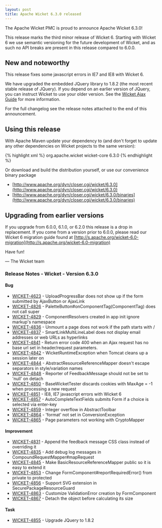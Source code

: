 ```yaml
---
layout: post
title: Apache Wicket 6.3.0 released
---
```


The Apache Wicket PMC is proud to announce Apache Wicket 6.3.0!

This release marks the third minor release of Wicket 6. Starting
with Wicket 6 we use semantic versioning for the future development of
Wicket, and as such no API breaks are present in this release compared
to 6.0.0.

New and noteworthy
------------------

This release fixes some javascript errors in IE7 and IE8 with Wicket 6.

We have upgraded the embedded JQuery library to 1.8.2 (the most recent
stable release of JQuery). If you depend on an earlier version of
JQuery, you can instruct Wicket to use your older version. See the
[Wicket Ajax Guide](https://cwiki.apache.org/confluence/display/WICKET/Wicket+Ajax#WicketAjax-Configuration)
for more information.

For the full changelog see the release notes attached to the end of
this announcement.

Using this release
------------------

With Apache Maven update your dependency to (and don't forget to
update any other dependencies on Wicket projects to the same version):

{% highlight xml %}
<dependency>
    <groupId>org.apache.wicket</groupId>
    <artifactId>wicket-core</artifactId>
    <version>6.3.0</version>
</dependency>
{% endhighlight %}

Or download and build the distribution yourself, or use our
convenience binary package

 * [http://www.apache.org/dyn/closer.cgi/wicket/6.3.0](http://www.apache.org/dyn/closer.cgi/wicket/6.3.0)
 * [http://www.apache.org/dyn/closer.cgi/wicket/6.3.0/binaries](http://www.apache.org/dyn/closer.cgi/wicket/6.3.0/binaries)

Upgrading from earlier versions
-------------------------------

If you upgrade from 6.0.0, 6.1.0, or 6.2.0 this release is a drop in 
replacement. If you come from a version prior to 6.0.0, please 
read our Wicket 6 migration guide found at [http://s.apache.org/wicket-6.0-migration](http://s.apache.org/wicket-6.0-migration)

Have fun!

— The Wicket team


### Release Notes - Wicket - Version 6.3.0

#### Bug

 * [WICKET-4623](https://issues.apache.org/jira/browse/WICKET-4623) - UploadProgressBar does not show up if the form submitted by AjaxButton or AjaxLink
 * [WICKET-4826](https://issues.apache.org/jira/browse/WICKET-4826) - PaletteButton#onComponentTag(ComponentTag) does not call super
 * [WICKET-4829](https://issues.apache.org/jira/browse/WICKET-4829) - ComponentResolvers created in app init ignore markup's namespace
 * [WICKET-4836](https://issues.apache.org/jira/browse/WICKET-4836) - Unmount a page does not work if the path starts with /
 * [WICKET-4837](https://issues.apache.org/jira/browse/WICKET-4837) - SmartLinkMultiLineLabel does not display email addresses or web URLs as hyperlinks
 * [WICKET-4841](https://issues.apache.org/jira/browse/WICKET-4841) - Return error code 400 when an Ajax request has no base url set in header/request parameters.
 * [WICKET-4842](https://issues.apache.org/jira/browse/WICKET-4842) - WicketRuntimeException when Tomcat cleans up a session later on
 * [WICKET-4844](https://issues.apache.org/jira/browse/WICKET-4844) - AbstractResourceReferenceMapper doesn't escape separators in style/variation names
 * [WICKET-4848](https://issues.apache.org/jira/browse/WICKET-4848) - Reporter of FeedbackMessage should not be set to 'null' on detach
 * [WICKET-4850](https://issues.apache.org/jira/browse/WICKET-4850) - BaseWicketTester discards cookies with MaxAge = -1 when processing a new request
 * [WICKET-4851](https://issues.apache.org/jira/browse/WICKET-4851) - IE8, IE7 javascript errors with Wicket 6
 * [WICKET-4857](https://issues.apache.org/jira/browse/WICKET-4857) - AutoCompleteTextFields submits Form if a choice is selected via enter-key
 * [WICKET-4859](https://issues.apache.org/jira/browse/WICKET-4859) - Integer overflow in AbstractToolbar
 * [WICKET-4864](https://issues.apache.org/jira/browse/WICKET-4864) - 'format' not set in ConversionException
 * [WICKET-4865](https://issues.apache.org/jira/browse/WICKET-4865) - Page parameters not working with CryptoMapper

#### Improvement

 * [WICKET-4831](https://issues.apache.org/jira/browse/WICKET-4831) - Append the feedback message CSS class instead of overriding it
 * [WICKET-4835](https://issues.apache.org/jira/browse/WICKET-4835) - Add debug log messages in CompoundRequestMapper#mapRequest
 * [WICKET-4845](https://issues.apache.org/jira/browse/WICKET-4845) - Make BasicResourceReferenceMapper public so it is easy to extend it
 * [WICKET-4853](https://issues.apache.org/jira/browse/WICKET-4853) - Change FormComponent#reportRequiredError() from private to protected
 * [WICKET-4856](https://issues.apache.org/jira/browse/WICKET-4856) - Support SVG extension in SecurePackageResourceGuard
 * [WICKET-4863](https://issues.apache.org/jira/browse/WICKET-4863) - Customize ValidationError creation by FormComponent
 * [WICKET-4867](https://issues.apache.org/jira/browse/WICKET-4867) - Detach the object before calculating its size

#### Task

 * [WICKET-4855](https://issues.apache.org/jira/browse/WICKET-4855) - Upgrade JQuery to 1.8.2

